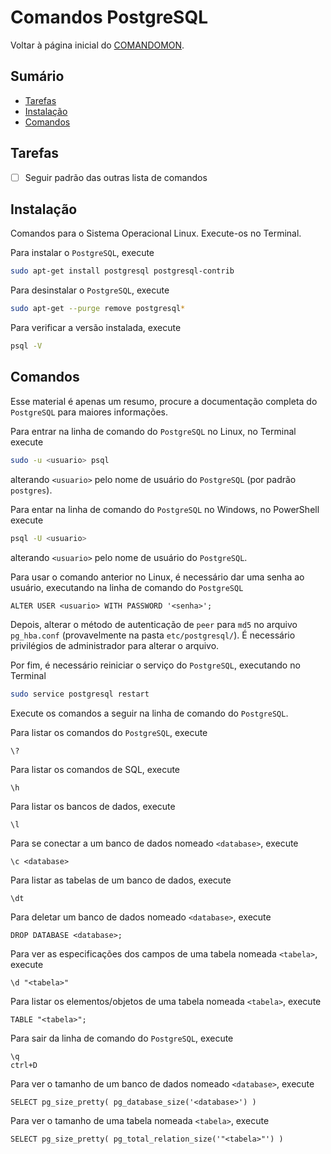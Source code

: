 # Comandos PostgreSQL

Voltar à página inicial do [COMANDOMON](README.md).


## Sumário

- [Tarefas](#Tarefas)
- [Instalação](#Instalação)
- [Comandos](#Comandos)



## Tarefas

- [ ] Seguir padrão das outras lista de comandos



## Instalação

Comandos para o Sistema Operacional Linux. Execute-os no Terminal.

Para instalar o `PostgreSQL`, execute
```bash
sudo apt-get install postgresql postgresql-contrib
```

Para desinstalar o `PostgreSQL`, execute
```bash
sudo apt-get --purge remove postgresql*
```

Para verificar a versão instalada, execute
```bash
psql -V
```

## Comandos

Esse material é apenas um resumo, procure a documentação completa do `PostgreSQL` para maiores informações.

Para entrar na linha de comando do `PostgreSQL` no Linux, no Terminal execute
```bash
sudo -u <usuario> psql
```
alterando `<usuario>` pelo nome de usuário do `PostgreSQL` (por padrão `postgres`).

Para entar na linha de comando do `PostgreSQL` no Windows, no PowerShell execute
```bash
psql -U <usuario>
```
alterando `<usuario>` pelo nome de usuário do `PostgreSQL`.

Para usar o comando anterior no Linux, é necessário dar uma senha ao usuário, executando na linha de comando do `PostgreSQL`
```
ALTER USER <usuario> WITH PASSWORD '<senha>';
```

Depois, alterar o método de autenticação de `peer` para `md5` no arquivo `pg_hba.conf` (provavelmente na pasta `etc/postgresql/`). É necessário privilégios de administrador para alterar o arquivo.

Por fim, é necessário reiniciar o serviço do `PostgreSQL`, executando no Terminal
```bash
sudo service postgresql restart
```

Execute os comandos a seguir na linha de comando do `PostgreSQL`.

Para listar os comandos do `PostgreSQL`, execute
```
\?
```

Para listar os comandos de SQL, execute
```
\h
```

Para listar os bancos de dados, execute
```
\l
```

Para se conectar a um banco de dados nomeado `<database>`, execute
```
\c <database>
```

Para listar as tabelas de um banco de dados, execute
```
\dt
```

Para deletar um banco de dados nomeado `<database>`, execute
```
DROP DATABASE <database>;
```

Para ver as especificações dos campos de uma tabela nomeada `<tabela>`, execute
```
\d "<tabela>"
```

Para listar os elementos/objetos de uma tabela nomeada `<tabela>`, execute
```
TABLE "<tabela>";
```

Para sair da linha de comando do `PostgreSQL`, execute
```
\q
ctrl+D
```

Para ver o tamanho de um banco de dados nomeado `<database>`, execute
```
SELECT pg_size_pretty( pg_database_size('<database>') )
```

Para ver o tamanho de uma tabela nomeada `<tabela>`, execute
```
SELECT pg_size_pretty( pg_total_relation_size('"<tabela>"') )
```
